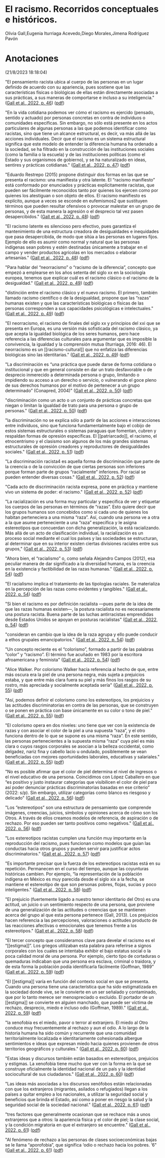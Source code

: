 # El racismo. Recorridos conceptuales e históricos.
Olivia Gall,Eugenia Iturriaga Acevedo,Diego Morales,Jimena Rodríguez Pavón

# Anotaciones  
(21/8/2023 18:18:04)

"El pensamiento racista ubica al cuerpo de las personas en un lugar definido de acuerdo con su apariencia, pues sostiene que las características físicas o biológicas de ellas están directamente asociadas a sus prácticas, a sus maneras de comportarse e incluso a su inteligencia." ([Gall et al., 2022, p. 46](zotero://select/library/items/7P75KI39)) ([pdf](zotero://open-pdf/library/items/NMGGVDU2?page=46&annotation=WVF69J3X))

"En la vida cotidiana podemos ver cómo el racismo es ejercido (pensado, sentido y actuado) por personas concretas en contra de individuos o comunidades específicas. Sin embargo, no sólo está presente en los actos particulares de algunas personas a las que podemos identificar como racistas, sino que tiene un alcance estructural, es decir, va más allá de las acciones individuales. Decir que el racismo es un sistema estructural significa que este modelo de entender la diferencia humana ha ordenado a la sociedad, se ha filtrado en la construcción de las instituciones sociales (como la familia o la escuela) y de las instituciones políticas (como el Estado y sus organismos de gobierno), y se ha naturalizado en ideas, sentires y prácticas cotidianas." ([Gall et al., 2022, p. 47](zotero://select/library/items/7P75KI39)) ([pdf](zotero://open-pdf/library/items/NMGGVDU2?page=47&annotation=VWL4VDK7))

"Eduardo Restrepo (2015) propone distinguir dos formas en las que se presenta el racismo: una manifiesta y otra latente. El “racismo manifiesto” está conformado por enunciados y prácticas explícitamente racistas, que pueden ser fácilmente reconocidos tanto por quienes los ejercen como por quienes los atestiguan o son objeto de ellos. El racismo manifiesto es explícito, aunque a veces se esconde en eufemismos2 que sustituyen términos que pueden resultar ofensivos o provocar malestar en un grupo de personas, y de esta manera la agresión o el desprecio tal vez pasen desapercibidos." ([Gall et al., 2022, p. 48](zotero://select/library/items/7P75KI39)) ([pdf](zotero://open-pdf/library/items/NMGGVDU2?page=48&annotation=KAT2BDHK))

"El racismo latente es silencioso pero efectivo, pues garantiza el mantenimiento de una estructura creadora de desigualdades e inequidades que pasa desapercibida, de modo que sitúa a las personas en lugares fijos. Ejemplo de ello es asumir como normal y natural que las personas indígenas sean pobres y estén destinadas únicamente a trabajar en el campo y vender productos agrícolas en los mercados o elaborar artesanías." ([Gall et al., 2022, p. 48](zotero://select/library/items/7P75KI39)) ([pdf](zotero://open-pdf/library/items/NMGGVDU2?page=48&annotation=FETMG43T))

"Para hablar del “neorracismo” o “racismo de la diferencia”, concepto que empezó a emplearse en los años setenta del siglo xx en la sociología europea, tenemos que explicar cuál es el racismo clásico o el racismo de la desigualdad." ([Gall et al., 2022, p. 49](zotero://select/library/items/7P75KI39)) ([pdf](zotero://open-pdf/library/items/NMGGVDU2?page=49&annotation=DN4FSKY4))

"distinción entre el racismo clásico y el nuevo racismo. El primero, también llamado racismo científico o de la desigualdad, propone que las “razas” humanas existen y que las características biológicas o físicas de las personas corresponden a sus capacidades psicológicas e intelectuales." ([Gall et al., 2022, p. 49](zotero://select/library/items/7P75KI39)) ([pdf](zotero://open-pdf/library/items/NMGGVDU2?page=49&annotation=BHSYTZBP))

"El neorracismo, el racismo de finales del siglo xx y principios del xxi que se presenta en Europa, es una versión más sofisticada del racismo clásico, ya que acepta la igualdad biológica de los seres humanos, pero hace referencia a las diferencias culturales para argumentar que es imposible la convivencia, la igualdad y la comprensión mutua (Iturriaga, 2016: 46). El neorracismo es un [[racismo-cultural]] que no enfatiza las diferencias biológicas sino las identitarias." ([Gall et al., 2022, p. 49](zotero://select/library/items/7P75KI39)) ([pdf](zotero://open-pdf/library/items/NMGGVDU2?page=49&annotation=KLP5SQP8))

"La discriminación es “una práctica que puede darse de forma cotidiana o institucional y que en general consiste en dar un trato desfavorable o de desprecio inmerecido a determinada persona o grupo, limitando o impidiendo su acceso a un derecho o servicio, o vulnerando el goce pleno de sus derechos humanos por el motivo de pertenecer a un grupo determinado” (Conapred, 2004)" ([Gall et al., 2022, p. 50](zotero://select/library/items/7P75KI39)) ([pdf](zotero://open-pdf/library/items/NMGGVDU2?page=50&annotation=WP4E72TE))

"discriminación como un acto o un conjunto de prácticas concretas que niegan o limitan la igualdad de trato para una persona o grupo de personas." ([Gall et al., 2022, p. 50](zotero://select/library/items/7P75KI39)) ([pdf](zotero://open-pdf/library/items/NMGGVDU2?page=50&annotation=GDTQ9H45))

"la discriminación no se explica sólo a partir de las acciones e interacciones entre individuos, sino que funciona fundamentalmente bajo el cobijo de estos sistemas estructurales o sistemas paraguas que fomentan, cubren y respaldan formas de opresión específicas. El [[patriarcado]], el racismo, el etnocentrismo y el clasismo son algunos de los más grandes sistemas estructurales de opresión creadores y reproductores de desigualdades sociales." ([Gall et al., 2022, p. 51](zotero://select/library/items/7P75KI39)) ([pdf](zotero://open-pdf/library/items/NMGGVDU2?page=51&annotation=952M8XYF))

"La discriminación racista4 es aquella forma de discriminación que parte de la creencia o de la convicción de que ciertas personas son inferiores porque forman parte de grupos “racialmente” inferiores. Por racial se pueden entender diversas cosas." ([Gall et al., 2022, p. 52](zotero://select/library/items/7P75KI39)) ([pdf](zotero://open-pdf/library/items/NMGGVDU2?page=52&annotation=XGZJXYM6))

"Cada acto de discriminación racista expresa, pone en práctica y mantiene vivo un sistema de poder: el racismo." ([Gall et al., 2022, p. 52](zotero://select/library/items/7P75KI39)) ([pdf](zotero://open-pdf/library/items/NMGGVDU2?page=52&annotation=DM3WFA28))

"La racialización es una forma muy particular y específica de ver y etiquetar los cuerpos de las personas en términos de “razas”. Esto quiere decir que los grupos humanos son concebidos como si cada uno de quienes los habitan perteneciera a una misma “raza”. Así, cuando una persona ve a otra a la que asume perteneciente a una “raza” específica y le asigna estereotipos que concuerdan con dicha generalización, la está racializando. Más allá de un acto de clasificación individual, la racialización es un proceso social mediante el cual los países y las sociedades se estructuran, al determinar que en su interior existen ciertas divisiones raciales entre sus grupos," ([Gall et al., 2022, p. 53](zotero://select/library/items/7P75KI39)) ([pdf](zotero://open-pdf/library/items/NMGGVDU2?page=53&annotation=T885A9RR))

"Ahora bien, el “racialismo” o, como señala Alejandro Campos (2012), esa peculiar manera de dar significado a la diversidad humana, es la creencia en la existencia y factibilidad de las razas humanas." ([Gall et al., 2022, p. 54](zotero://select/library/items/7P75KI39)) ([pdf](zotero://open-pdf/library/items/NMGGVDU2?page=54&annotation=ESLHVC69))

"El racialismo implica el tratamiento de las tipologías raciales. Se materializa en la percepción de las razas como evidentes y tangibles." ([Gall et al., 2022, p. 54](zotero://select/library/items/7P75KI39)) ([pdf](zotero://open-pdf/library/items/NMGGVDU2?page=54&annotation=R4ZURN8S))

"Si bien el racismo es por definición racialista —pues parte de la idea de que las razas humanas existen—, la postura racialista no es necesariamente una postura racista. Buena parte de las luchas antirracistas emprendidas desde Estados Unidos se apoyan en posturas racialistas" ([Gall et al., 2022, p. 54](zotero://select/library/items/7P75KI39)) ([pdf](zotero://open-pdf/library/items/NMGGVDU2?page=54&annotation=ECADJATS))

"consideran en cambio que la idea de la raza agrupa y ello puede conducir a ethos grupales emancipatorios." ([Gall et al., 2022, p. 54](zotero://select/library/items/7P75KI39)) ([pdf](zotero://open-pdf/library/items/NMGGVDU2?page=54&annotation=53569F6R))

"Un concepto reciente es el “colorismo”, formado a partir de las palabras “color” y “racismo”. El término fue acuñado en 1983 por la escritora afroamericana y feminista" ([Gall et al., 2022, p. 54](zotero://select/library/items/7P75KI39)) ([pdf](zotero://open-pdf/library/items/NMGGVDU2?page=54&annotation=HH983KGP))

"Alice Walker. Por colorismo Walker hacía referencia al hecho de que, entre más oscura era la piel de una persona negra, más sujeta a prejuicios estaba, y que entre más clara fuera su piel y más finos los rasgos de su rostro, más apreciada y socialmente aceptada sería" ([Gall et al., 2022, p. 55](zotero://select/library/items/7P75KI39)) ([pdf](zotero://open-pdf/library/items/NMGGVDU2?page=55&annotation=AZPS6ZQK))

"Así, podemos definir el colorismo como los estereotipos, los prejuicios y las actitudes discriminatorias en contra de las personas, que se construyen o se ponen en práctica con base únicamente en su color o tono de piel." ([Gall et al., 2022, p. 55](zotero://select/library/items/7P75KI39)) ([pdf](zotero://open-pdf/library/items/NMGGVDU2?page=55&annotation=PL7UW3VF))

"El colorismo opera en dos niveles: uno tiene que ver con la existencia de razas y con asociar el color de la piel a una supuesta “raza”, y el otro funciona dentro de lo que se supone es una misma “raza”. En este sentido, las personas pertenecientes a la supuesta misma “raza” cuya piel es más clara o cuyos rasgos corporales se asocian a la belleza occidental, como delgadez, nariz fina y cabello lacio u ondulado, posiblemente se vean beneficiadas con mejores oportunidades laborales, educativas y salariales." ([Gall et al., 2022, p. 55](zotero://select/library/items/7P75KI39)) ([pdf](zotero://open-pdf/library/items/NMGGVDU2?page=55&annotation=CI28JM2W))

"No es posible afirmar que el color de piel determina el nivel de ingresos o el nivel educativo de una persona. Coincidimos con López Caballero en que “es positivo y justo instaurar categorías que visibilicen el color de piel para así poder denunciar prácticas discriminatorias basadas en ese criterio” (2022: s/p). Sin embargo, utilizar categorías como blanco es riesgoso y delicado" ([Gall et al., 2022, p. 56](zotero://select/library/items/7P75KI39)) ([pdf](zotero://open-pdf/library/items/NMGGVDU2?page=56&annotation=CWRJ5R82))

"Los “estereotipos” son una estructura de pensamiento que comprende imágenes, creencias, juicios, símbolos y opiniones acerca de cómo son los Otros. A través de ellos creamos modelos de referencia, de aspiración o de rechazo. Por eso pueden ser tanto positivos como negativos." ([Gall et al., 2022, p. 56](zotero://select/library/items/7P75KI39)) ([pdf](zotero://open-pdf/library/items/NMGGVDU2?page=56&annotation=WIUFXALP))

"Los estereotipos racistas cumplen una función muy importante en la reproducción del racismo, pues funcionan como modelos que guían las conductas hacia otros grupos y pueden servir para justificar actos discriminatorios." ([Gall et al., 2022, p. 57](zotero://select/library/items/7P75KI39)) ([pdf](zotero://open-pdf/library/items/NMGGVDU2?page=57&annotation=ULHRUYEP))

"Es importante precisar que la fuerza de los estereotipos racistas está en su repetición. Permanecen en el curso del tiempo, aunque las coyunturas históricas cambien. Por ejemplo, “la representación de la población indígena en México es muy parecida desde el siglo xix a la fecha, se mantiene el estereotipo de que son personas pobres, flojas, sucias y poco inteligentes." ([Gall et al., 2022, p. 58](zotero://select/library/items/7P75KI39)) ([pdf](zotero://open-pdf/library/items/NMGGVDU2?page=58&annotation=U3K6B2FP))

"El prejuicio (fuertemente ligado a nuestro temor identitario del Otro) es una actitud, un juicio o un sentimiento respecto de una persona, que proviene de una generalización de las actitudes o creencias que se mantienen acerca del grupo al que esta persona pertenece (Gall, 2013). Los prejuicios hacen referencia a las percepciones, valoraciones o actitudes producto de las reacciones afectivas o emocionales que tenemos frente a los estereotipos." ([Gall et al., 2022, p. 58](zotero://select/library/items/7P75KI39)) ([pdf](zotero://open-pdf/library/items/NMGGVDU2?page=58&annotation=W48IF6GD))

"El tercer concepto que consideramos clave para develar el racismo es el “[[estigma]]”. Los griegos utilizaban esta palabra para referirse a signos corporales con los cuales se intentaba exhibir el bajo estatus social o la poca calidad moral de una persona. Por ejemplo, cierto tipo de cortaduras o quemaduras indicaban que una persona era esclava, criminal o traidora, y de esta forma la población podía identificarla fácilmente (Goffman, 1989" ([Gall et al., 2022, p. 59](zotero://select/library/items/7P75KI39)) ([pdf](zotero://open-pdf/library/items/NMGGVDU2?page=59&annotation=9ENQREM2))

"El [[estigma]] varía en función del contexto social en que se presenta. Cuando una persona tiene una característica que ha sido estigmatizada en la sociedad donde vive, se le convierte en un ser señalado y contaminado, que por lo tanto merece ser menospreciado o excluido. El portador de un [[estigma]] se convierte en alguien manchado, que puede ser víctima de rechazo, desprecio, miedo e incluso odio (Goffman, 1989)." ([Gall et al., 2022, p. 59](zotero://select/library/items/7P75KI39)) ([pdf](zotero://open-pdf/library/items/NMGGVDU2?page=59&annotation=SC6QU74S))

"la xenofobia es el miedo, pavor o terror al extranjero. El miedo al Otro conduce muy frecuentemente al rechazo y aun el odio. A lo largo de la historia humana ha sido común y recurrente que una comunidad territorialmente localizada e identitariamente cohesionada albergue sentimientos e ideas que expresan miedo hacia quienes provienen de otros territorios geográficos y culturales." ([Gall et al., 2022, p. 60](zotero://select/library/items/7P75KI39)) ([pdf](zotero://open-pdf/library/items/NMGGVDU2?page=60&annotation=6KTVH88H))

"Estas ideas y discursos también están basados en estereotipos, prejuicios y estigmas. La xenofobia tiene mucho que ver con la forma en la que se construye oficialmente la identidad nacional de un país y la identidad sociocultural de sus ciudadanos." ([Gall et al., 2022, p. 60](zotero://select/library/items/7P75KI39)) ([pdf](zotero://open-pdf/library/items/NMGGVDU2?page=60&annotation=83EMMD2U))

"Las ideas más asociadas a los discursos xenófobos están relacionadas con que los extranjeros (migrantes, asilados o refugiados) llegan a los países a quitar empleo a los nacionales, a utilizar la seguridad social y beneficios que brinda el Estado, así como a poner en riesgo la salud y la seguridad social de la sociedad nacional." ([Gall et al., 2022, p. 61](zotero://select/library/items/7P75KI39)) ([pdf](zotero://open-pdf/library/items/NMGGVDU2?page=61&annotation=CBAX22C3))

"tres factores que generalmente ocasionan que se rechace más a unos extranjeros que a otros: la apariencia física y el color de piel; la clase social, y la condición migratoria en que el extranjero se encuentre." ([Gall et al., 2022, p. 61](zotero://select/library/items/7P75KI39)) ([pdf](zotero://open-pdf/library/items/NMGGVDU2?page=61&annotation=3ML822NN))

"Al fenómeno de rechazo a las personas de clases socioeconómicas bajas se le llama “aporofobia”, que significa ‘odio o rechazo hacia los pobres. ’6" ([Gall et al., 2022, p. 61](zotero://select/library/items/7P75KI39)) ([pdf](zotero://open-pdf/library/items/NMGGVDU2?page=61&annotation=I4KQF5Y4))
